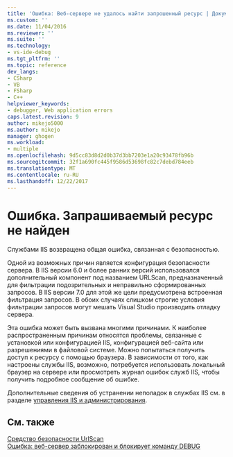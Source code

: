 ```yaml
---
title: 'Ошибка: Веб-сервере не удалось найти запрошенный ресурс | Документы Microsoft'
ms.custom: ''
ms.date: 11/04/2016
ms.reviewer: ''
ms.suite: ''
ms.technology:
- vs-ide-debug
ms.tgt_pltfrm: ''
ms.topic: reference
dev_langs:
- CSharp
- VB
- FSharp
- C++
helpviewer_keywords:
- debugger, Web application errors
caps.latest.revision: 9
author: mikejo5000
ms.author: mikejo
manager: ghogen
ms.workload:
- multiple
ms.openlocfilehash: 9d5cc83d8d2d0b37d3bb7203e1a20c93478fb96b
ms.sourcegitcommit: 32f1a690fc445f9586d53698fc82c7debd784eeb
ms.translationtype: MT
ms.contentlocale: ru-RU
ms.lasthandoff: 12/22/2017
---
```

# <a name="error-the-web-server-could-not-find-the-requested-resource"></a>Ошибка. Запрашиваемый ресурс не найден
Службами IIS возвращена общая ошибка, связанная с безопасностью.  
  
 Одной из возможных причин является конфигурация безопасности сервера. В IIS версии 6.0 и более ранних версий использовался дополнительный компонент под названием URLScan, предназначенный для фильтрации подозрительных и неправильно сформированных запросов. В IIS версии 7.0 для этой же цели предусмотрена встроенная фильтрация запросов. В обоих случаях слишком строгие условия фильтрации запросов могут мешать Visual Studio производить отладку сервера.  
  
 Эта ошибка может быть вызвана многими причинами. К наиболее распространенным причинам относятся проблемы, связанные с установкой или конфигурацией IIS, конфигурацией веб-сайта или разрешениями в файловой системе. Можно попытаться получить доступ к ресурсу с помощью браузера. В зависимости от того, как настроены службы IIS, возможно, потребуется использовать локальный браузер на сервере или просмотреть журнал ошибок служб IIS, чтобы получить подробное сообщение об ошибке.  
  
 Дополнительные сведения об устранении неполадок в службах IIS см. в разделе [управления IIS и администрирования](http://go.microsoft.com/fwlink/?LinkId=255872).  
  
## <a name="see-also"></a>См. также  
 [Средство безопасности UrlScan](http://www.microsoft.com/technet/security/tools/urlscan.mspx)   
 [Ошибка: веб-сервер заблокирован и блокирует команду DEBUG](../debugger/error-the-web-server-has-been-locked-down-and-is-blocking-the-debug-verb.md)